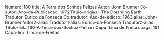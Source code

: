 Numero: 180
title: A Terra dos Sonhos Felizes
Autor: John Brunner
Co-autor: 
Ano-de-Publicacao: 1972
Titulo-original: The Dreaming Earth
Tradutor: Eurico da Fonseca
Co-tradutor: 
Ano-de-edicao: 1963
alias: John-Brunner
Autor2-alias: 
Tradutor1-alias: Eurico-da-Fonseca
Tradutor2-alias: 
Titulo-link: 180-A-Terra-dos-Sonhos-Felizes
Capa: Lima de Freitas
pags: 181
Capa-link: Lima-de-Freitas